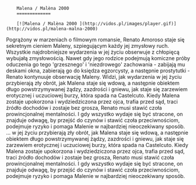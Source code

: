 
        Malena / Malèna 2000 
        =============
        
        [![Malena / Malèna 2000 ](http://vidos.pl/images/player.gif)](http://vidos.pl/malena-malna-2000)
        
        
 Pogrążony w marzeniach o filmowym romansie, Renato Amoroso staje się sekretnym cieniem Maleny, szpiegującym każdy jej zmysłowy ruch. Wszystkie najdrobniejsze wydarzenia w jej życiu obserwuje z chłopięcą wybujałą zmysłowością. Nawet gdy jego rodzice podejmują komiczne próby oduczenia go tego 'grzesznego' i 'niezdrowego' zachowania - zabijają mu deskami okna, zabierają go do księdza egzorcysty, a następnie prostytutki - Renato kontynuuje obserwację Maleny. Widzi, jak wydarzenia w jej życiu przybierają zły obrót, jak Malena staje się wdową, a następnie obiektem długo powstrzymywanej żądzy, zazdrości i gniewu, jak staje się zarzewiem erotycznej i uczuciowej burzy, która spada na Castelcuto. Kiedy Malena zostaje upokorzona i wydziedziczona przez ojca, trafia przed sąd, traci źródło dochodów i zostaje bez grosza, Renato musi stawić czoła prowincjonalnej mentalności. I gdy wszystko wydaje się być stracone, on znajduje odwagę, by przejść do czynów i stawić czoła przeciwnościom, podejmuje ryzyko i pomaga Malenie w najbardziej nieoczekiwany sposób.   ... w jej życiu przybierają zły obrót, jak Malena staje się wdową, a następnie obiektem długo powstrzymywanej żądzy, zazdrości i gniewu, jak staje się zarzewiem erotycznej i uczuciowej burzy, która spada na Castelcuto. Kiedy Malena zostaje upokorzona i wydziedziczona przez ojca, trafia przed sąd, traci źródło dochodów i zostaje bez grosza, Renato musi stawić czoła prowincjonalnej mentalności. I gdy wszystko wydaje się być stracone, on znajduje odwagę, by przejść do czynów i stawić czoła przeciwnościom, podejmuje ryzyko i pomaga Malenie w najbardziej nieoczekiwany sposób.
    